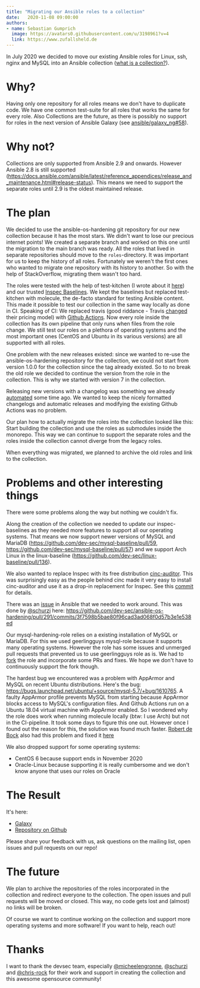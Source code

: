 ```yaml
---
title: "Migrating our Ansible roles to a collection"
date:   2020-11-08 09:00:00
authors:
- name: Sebastian Gumprich
  image: https://avatars0.githubusercontent.com/u/3198961?v=4
  link: https://www.zufallsheld.de
---
```


In July 2020 we decided to move our existing Ansible roles for Linux, ssh, nginx and MySQL into an Ansible collection ([what is a collection?](https://docs.ansible.com/ansible/latest/user_guide/collections_using.html)).

# Why?

Having only one repository for all roles means we don't have to duplicate code. We have one common test-suite for all roles that works the same for every role.
Also Collections are the future, as there is possibly no support for roles in the next version of Ansible Galaxy (see [ansible/galaxy_ng#58](https://github.com/ansible/galaxy_ng/issues/58)).

# Why not?

Collections are only supported from Ansible 2.9 and onwards. However Ansible 2.8 is still supported (https://docs.ansible.com/ansible/latest/reference_appendices/release_and_maintenance.html#release-status). This means we need to support the separate roles until 2.9 is the oldest maintained release.

# The plan

We decided to use the ansible-os-hardening git repository for our new collection because it has the most stars. We didn't want to lose our precious internet points!
We created a separate branch and worked on this one until the migration to the main branch was ready.
All the roles that lived in separate repositories should move to the `roles`-directory. It was important for us to keep the history of all roles. Fortunately we weren't the first ones who wanted to migrate one repository with its history to another. So with the help of StackOverflow, migrating them wasn't too hard.

The roles were tested with the help of test-kitchen (I wrote about it [here](https://www.zufallsheld.de/2016/01/05/testing-ansible-roles/)) and our trusted [Inspec Baselines](https://dev-sec.io/baselines/). We kept the baselines but replaced test-kitchen with molecule, the de-facto standard for testing Ansible content. This made it possible to test our collection in the same way locally as done in CI. Speaking of CI: We replaced travis (good riddance - Travis [changed](https://blog.travis-ci.com/2020-11-02-travis-ci-new-billing) their pricing model) with [Github Actions](https://github.com/features/actions).
Now every role inside the collection has its own pipeline that only runs when files from the role change. We still test our roles on a plethora of operating systems and the most important ones (CentOS and Ubuntu in its various versions) are all supported with all roles.

One problem with the new releases existed: since we wanted to re-use the ansible-os-hardening repository for the collection, we could not start from version 1.0.0 for the collection since the tag already existed. So to no break the old role we decided to continue the version from the role in the collection. This is why we started with version 7 in the collection.

Releasing new versions with a changelog was something we already [automated](https://github.com/dev-sec/ansible-os-hardening/issues/269) some time ago. We wanted to keep the nicely formatted changelogs and automatic releases and modifying the existing Github Actions was no problem.

Our plan how to actually migrate the roles into the collection looked like this: Start building the collection and use the roles as submodules inside the monorepo. This way we can continue to support the separate roles and the roles inside the collection cannot diverge from the legacy roles.

When everything was migrated, we planned to archive the old roles and link to the collection.

# Problems and other interesting things

There were some problems along the way but nothing we couldn't fix.

Along the creation of the collection we needed to update our inspec-baselines as they needed more features to support all our operating systems.
That means we now support newer versions of MySQL and MariaDB (https://github.com/dev-sec/mysql-baseline/pull/59, https://github.com/dev-sec/mysql-baseline/pull/57) and we support Arch Linux in the linux-baseline (https://github.com/dev-sec/linux-baseline/pull/136).

We also wanted to replace Inspec with its free distribution [cinc-auditor](https://cinc.sh/). This was surprisingly easy as the people behind cinc made it very easy to install cinc-auditor and use it as a drop-in replacement for Inspec. See this [commit](https://github.com/dev-sec/ansible-os-hardening/pull/291/commits/e7a47a1d342e1b45ceeeae7a1ff247f58ce3434e) for details.

There was an [issue](https://github.com/ansible/ansible/issues/66304) in Ansible that we needed to work around. This was done by [@schurzi](https://github.com/schurzi/) here: https://github.com/dev-sec/ansible-os-hardening/pull/291/commits/3f7598b5bae80f96cad3ad068f0d57b3e1e538ed

Our mysql-hardening-role relies on a existing installation of MySQL or MariaDB. For this we used geerlingguys mysql-role because it supports many operating systems. However the role has some issues and unmerged pull requests that prevented us to use geerlingguys role as is. We had to [fork](https://github.com/dev-sec/ansible-role-mysql/) the role and incorporate some PRs and fixes. We hope we don't have to continuously support the fork though.

The hardest bug we encountered was a problem with AppArmor and MySQL on recent Ubuntu distributions. Here's the bug: https://bugs.launchpad.net/ubuntu/+source/mysql-5.7/+bug/1610765.
A faulty AppArmor profile prevents MySQL from starting because AppArmor blocks access to MySQL's configuration files.
And Github Actions run on a Ubuntu 18.04 virtual machine with AppArmor enabled. So I wondered why the role does work when running molecule locally (btw: I use Arch) but not in the CI-pipeline.
It took some days to figure this one out. However once I found out the reason for this, the solution was found much faster. [Robert de Bock](https://robertdebock.nl/) also had this problem and fixed it [here](https://github.com/robertdebock/ansible-role-mysql/commit/7562e99099b06282391ab7ed102b393a0406d212)

We also dropped support for some operating systems:

* CentOS 6 because support ends in November 2020
* Oracle-Linux because supporting it is really cumbersome and we don't know anyone that uses our roles on Oracle

# The Result

It's here:

* [Galaxy](https://galaxy.ansible.com/ui/repo/published/devsec/hardening/)
* [Repository on Github](https://github.com/dev-sec/ansible-os-hardening/)

Please share your feedback with us, ask questions on the mailing list, open issues and pull requests on our repo!

# The future

We plan to archive the repositories of the roles incorporated in the collection and redirect everyone to the collection. The open issues and pull requests will be moved or closed.
This way, no code gets lost and (almost) no links will be broken.

Of course we want to continue working on the collection and support more operating systems and more software! If you want to help, reach out!

# Thanks

I want to thank the devsec team, especially [@micheelengronne](https://github.com/micheelengronne), [@schurzi](https://github.com/schurzi/) and [@chris-rock](https://github.com/chris-rock) for their work and support in creating the collection and this awesome opensource community!
